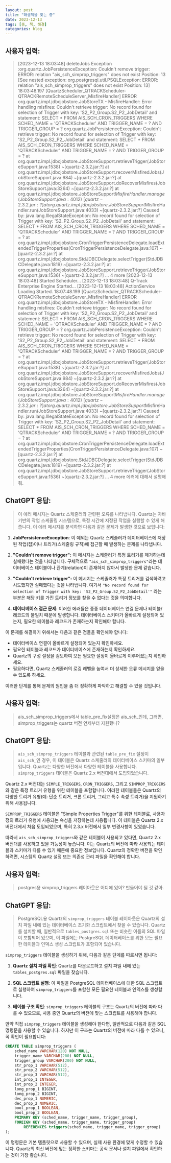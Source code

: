```yaml
---
layout: post
title: "해결책을 찾는 중"
date: 2023-12-13
tags: [중, 책, 해결]
categories: blog
---
```


## 사용자 입력:
> [2023-12-13 18:03:48] deleteJobs Exception :org.quartz.JobPersistenceException: Couldn't remove trigger: ERROR: relation "ais_sch_simprop_triggers" does not exist
  Position: 13 [See nested exception: org.postgresql.util.PSQLException: ERROR: relation "ais_sch_simprop_triggers" does not exist
  Position: 13]
18:03:48.197 [QuartzScheduler_QTRACKScheduler-QTRACKRemoteScheduleServer_MisfireHandler] ERROR org.quartz.impl.jdbcjobstore.JobStoreTX - MisfireHandler: Error handling misfires: Couldn't retrieve trigger: No record found for selection of Trigger with key: 'S2_P2_Group.S2_P2_JobDetail' and statement: SELECT * FROM AIS_SCH_CRON_TRIGGERS WHERE SCHED_NAME = 'QTRACKScheduler' AND TRIGGER_NAME = ? AND TRIGGER_GROUP = ?
org.quartz.JobPersistenceException: Couldn't retrieve trigger: No record found for selection of Trigger with key: 'S2_P2_Group.S2_P2_JobDetail' and statement: SELECT * FROM AIS_SCH_CRON_TRIGGERS WHERE SCHED_NAME = 'QTRACKScheduler' AND TRIGGER_NAME = ? AND TRIGGER_GROUP = ?
	at org.quartz.impl.jdbcjobstore.JobStoreSupport.retrieveTrigger(JobStoreSupport.java:1538) ~[quartz-2.3.2.jar:?]
	at org.quartz.impl.jdbcjobstore.JobStoreSupport.recoverMisfiredJobs(JobStoreSupport.java:984) ~[quartz-2.3.2.jar:?]
	at org.quartz.impl.jdbcjobstore.JobStoreSupport.doRecoverMisfires(JobStoreSupport.java:3264) ~[quartz-2.3.2.jar:?]
	at org.quartz.impl.jdbcjobstore.JobStoreSupport$MisfireHandler.manage(JobStoreSupport.java:4012) ~[quartz-2.3.2.jar:?]
	at org.quartz.impl.jdbcjobstore.JobStoreSupport$MisfireHandler.run(JobStoreSupport.java:4033) ~[quartz-2.3.2.jar:?]
Caused by: java.lang.IllegalStateException: No record found for selection of Trigger with key: 'S2_P2_Group.S2_P2_JobDetail' and statement: SELECT * FROM AIS_SCH_CRON_TRIGGERS WHERE SCHED_NAME = 'QTRACKScheduler' AND TRIGGER_NAME = ? AND TRIGGER_GROUP = ?
	at org.quartz.impl.jdbcjobstore.CronTriggerPersistenceDelegate.loadExtendedTriggerProperties(CronTriggerPersistenceDelegate.java:107) ~[quartz-2.3.2.jar:?]
	at org.quartz.impl.jdbcjobstore.StdJDBCDelegate.selectTrigger(StdJDBCDelegate.java:1819) ~[quartz-2.3.2.jar:?]
	at org.quartz.impl.jdbcjobstore.JobStoreSupport.retrieveTrigger(JobStoreSupport.java:1536) ~[quartz-2.3.2.jar:?]
	... 4 more
[2023-12-13 18:03:48] Started Scheduler...
[2023-12-13 18:03:48] Q-Track Enterprise Engine Started...
[2023-12-13 18:03:48] ActionService Loading Started.
18:07:48.199 [QuartzScheduler_QTRACKScheduler-QTRACKRemoteScheduleServer_MisfireHandler] ERROR org.quartz.impl.jdbcjobstore.JobStoreTX - MisfireHandler: Error handling misfires: Couldn't retrieve trigger: No record found for selection of Trigger with key: 'S2_P2_Group.S2_P2_JobDetail' and statement: SELECT * FROM AIS_SCH_CRON_TRIGGERS WHERE SCHED_NAME = 'QTRACKScheduler' AND TRIGGER_NAME = ? AND TRIGGER_GROUP = ?
org.quartz.JobPersistenceException: Couldn't retrieve trigger: No record found for selection of Trigger with key: 'S2_P2_Group.S2_P2_JobDetail' and statement: SELECT * FROM AIS_SCH_CRON_TRIGGERS WHERE SCHED_NAME = 'QTRACKScheduler' AND TRIGGER_NAME = ? AND TRIGGER_GROUP = ?
	at org.quartz.impl.jdbcjobstore.JobStoreSupport.retrieveTrigger(JobStoreSupport.java:1538) ~[quartz-2.3.2.jar:?]
	at org.quartz.impl.jdbcjobstore.JobStoreSupport.recoverMisfiredJobs(JobStoreSupport.java:984) ~[quartz-2.3.2.jar:?]
	at org.quartz.impl.jdbcjobstore.JobStoreSupport.doRecoverMisfires(JobStoreSupport.java:3264) ~[quartz-2.3.2.jar:?]
	at org.quartz.impl.jdbcjobstore.JobStoreSupport$MisfireHandler.manage(JobStoreSupport.java:4012) ~[quartz-2.3.2.jar:?]
	at org.quartz.impl.jdbcjobstore.JobStoreSupport$MisfireHandler.run(JobStoreSupport.java:4033) ~[quartz-2.3.2.jar:?]
Caused by: java.lang.IllegalStateException: No record found for selection of Trigger with key: 'S2_P2_Group.S2_P2_JobDetail' and statement: SELECT * FROM AIS_SCH_CRON_TRIGGERS WHERE SCHED_NAME = 'QTRACKScheduler' AND TRIGGER_NAME = ? AND TRIGGER_GROUP = ?
	at org.quartz.impl.jdbcjobstore.CronTriggerPersistenceDelegate.loadExtendedTriggerProperties(CronTriggerPersistenceDelegate.java:107) ~[quartz-2.3.2.jar:?]
	at org.quartz.impl.jdbcjobstore.StdJDBCDelegate.selectTrigger(StdJDBCDelegate.java:1819) ~[quartz-2.3.2.jar:?]
	at org.quartz.impl.jdbcjobstore.JobStoreSupport.retrieveTrigger(JobStoreSupport.java:1536) ~[quartz-2.3.2.jar:?]
	... 4 more
에러에 대해서 설명해줘.

## ChatGPT 응답:
> 이 에러 메시지는 Quartz 스케줄러와 관련된 오류를 나타냅니다. Quartz는 자바 기반의 작업 스케줄링 시스템으로, 특정 시간에 지정된 작업을 실행할 수 있게 해줍니다. 이 에러 메시지를 분석하면 다음과 같은 문제가 발생한 것으로 보입니다:

1. **JobPersistenceException**: 이 예외는 Quartz 스케줄러가 데이터베이스에 저장된 작업(잡)이나 트리거(스케줄링 규칙)에 접근할 때 발생하는 문제를 나타냅니다.

2. **"Couldn't remove trigger":** 이 메시지는 스케줄러가 특정 트리거를 제거하는데 실패했다는 것을 나타냅니다. 구체적으로 `"ais_sch_simprop_triggers"`라는 데이터베이스 테이블이나 관계(relation)이 존재하지 않아서 발생한 문제 같습니다.

3. **"Couldn't retrieve trigger":** 이 메시지는 스케줄러가 특정 트리거를 검색하려고 시도했지만 실패했다는 것을 나타냅니다. 여기서 `"No record found for selection of Trigger with key: 'S2_P2_Group.S2_P2_JobDetail'"` 라는 부분은 해당 키를 가진 트리거 정보를 찾을 수 없다는 것을 의미합니다.

4. **데이터베이스 접근 문제**: 이러한 에러들은 종종 데이터베이스 연결 문제나 테이블/레코드의 불일치 때문에 발생합니다. 데이터베이스 스키마가 올바르게 설정되어 있는지, 필요한 테이블과 레코드가 존재하는지 확인해야 합니다.

이 문제를 해결하기 위해서는 다음과 같은 점들을 확인해야 합니다:

- 데이터베이스 연결이 올바르게 설정되어 있는지 확인하세요.
- 필요한 테이블과 레코드가 데이터베이스에 존재하는지 확인하세요.
- Quartz의 구성 설정을 검토하여 모든 필요한 설정이 올바르게 이루어졌는지 확인하세요.
- 필요하다면, Quartz 스케줄러의 로깅 레벨을 높여서 더 상세한 오류 메시지를 얻을 수 있도록 하세요.

이러한 단계를 통해 문제의 원인을 좀 더 정확하게 파악하고 해결할 수 있을 것입니다.

## 사용자 입력:
> ais_sch_simprop_triggers에서 table_pre_fix설정은 ais_sch_인데, 그러면, simprop_triggers는 quartz 버전 언제부터 지원했나?

## ChatGPT 응답:
> `ais_sch_simprop_triggers` 테이블과 관련된 `table_pre_fix` 설정이 `ais_sch_`인 경우, 이 테이블은 Quartz 스케줄러의 데이터베이스 스키마의 일부입니다. Quartz는 다양한 버전에서 다양한 테이블을 사용합니다. `simprop_triggers` 테이블은 Quartz 2.x 버전대에서 도입되었습니다.

Quartz 2.x 버전대는 `SIMPLE_TRIGGERS`, `CRON_TRIGGERS`, 그리고 `SIMPROP_TRIGGERS`와 같은 특정 트리거 유형을 위한 테이블을 포함합니다. 이러한 테이블들은 Quartz의 다양한 트리거 유형(예: 단순 트리거, 크론 트리거, 그리고 특수 속성 트리거)을 지원하기 위해 사용됩니다.

`SIMPROP_TRIGGERS` 테이블은 "Simple Properties Trigger"를 위한 테이블로, 사용자 정의 트리거 유형에 사용되는 속성을 저장하는데 사용됩니다. 이 테이블은 Quartz 2.x 버전대에서 처음 도입되었으며, 특히 2.3.x 버전에서 일부 변경사항이 있었습니다.

따라서 `ais_sch_simprop_triggers`와 같은 테이블이 사용되고 있다면, Quartz 2.x 버전대를 사용하고 있을 가능성이 높습니다. 이는 Quartz의 버전에 따라 사용되는 테이블과 스키마가 다를 수 있기 때문에 중요한 정보입니다. Quartz의 정확한 버전을 확인하려면, 시스템의 Quartz 설정 또는 의존성 관리 파일을 확인해야 합니다.

## 사용자 입력:
> postgres용 simprop_triggers  레이아웃은 어디에 있어? 만들어야 될 것 같아.

## ChatGPT 응답:
> PostgreSQL용 Quartz의 `simprop_triggers` 테이블 레이아웃은 Quartz의 설치 파일 내에 있는 데이터베이스 초기화 스크립트에서 찾을 수 있습니다. Quartz를 설치할 때, 일반적으로 `tables_postgres.sql` 또는 비슷한 이름의 SQL 파일이 포함되어 있으며, 이 파일에는 PostgreSQL 데이터베이스를 위한 모든 필요한 테이블과 인덱스 생성 스크립트가 포함되어 있습니다.

`simprop_triggers` 테이블을 생성하기 위해, 다음과 같은 단계를 따르시면 됩니다:

1. **Quartz 설치 파일 확인**: Quartz를 다운로드하고 설치 파일 내에 있는 `tables_postgres.sql` 파일을 찾습니다.

2. **SQL 스크립트 실행**: 이 파일을 PostgreSQL 데이터베이스에 대한 SQL 스크립트로 실행하여 `simprop_triggers`를 포함한 모든 필요한 테이블과 인덱스를 생성합니다.

3. **테이블 구조 확인**: `simprop_triggers` 테이블의 구조는 Quartz의 버전에 따라 다를 수 있으므로, 사용 중인 Quartz의 버전에 맞는 스크립트를 사용해야 합니다.

만약 직접 `simprop_triggers` 테이블을 생성해야 한다면, 일반적으로 다음과 같은 SQL 명령문을 사용할 수 있습니다. 하지만 이 구조는 Quartz의 버전에 따라 다를 수 있으니, 꼭 확인이 필요합니다:

```sql
CREATE TABLE simprop_triggers (
    sched_name VARCHAR(120) NOT NULL,
    trigger_name VARCHAR(200) NOT NULL,
    trigger_group VARCHAR(200) NOT NULL,
    str_prop_1 VARCHAR(512),
    str_prop_2 VARCHAR(512),
    str_prop_3 VARCHAR(512),
    int_prop_1 INTEGER,
    int_prop_2 INTEGER,
    long_prop_1 BIGINT,
    long_prop_2 BIGINT,
    dec_prop_1 NUMERIC,
    dec_prop_2 NUMERIC,
    bool_prop_1 BOOLEAN,
    bool_prop_2 BOOLEAN,
    PRIMARY KEY (sched_name, trigger_name, trigger_group),
    FOREIGN KEY (sched_name, trigger_name, trigger_group)
        REFERENCES triggers(sched_name, trigger_name, trigger_group)
);
```

이 명령문은 기본 템플릿으로 사용할 수 있으며, 실제 사용 환경에 맞게 수정할 수 있습니다. Quartz의 최신 버전에 맞는 정확한 스키마는 공식 문서나 설치 파일에서 확인하는 것이 가장 좋습니다.

